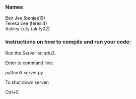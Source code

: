 ### Names
Ben Jee (benjee19)\
Teresa Lee (teresl4)\
Ashley Luty (aluty02)

### Instructions on how to compile and run your code:

Run the Server on attu3.

Enter to command line:

python3 server.py

To shut down server:

Ctrl+C
